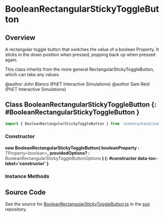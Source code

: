 # BooleanRectangularStickyToggleButton

## Overview

A rectangular toggle button that switches the value of a boolean Property.  It sticks in the down position when
pressed, popping back up when pressed again.

This class inherits from the more general RectangularStickyToggleButton, which can take any values.

@author John Blanco (PhET Interactive Simulations)
@author Sam Reid (PhET Interactive Simulations)

## Class BooleanRectangularStickyToggleButton {: #BooleanRectangularStickyToggleButton }


```js
import { BooleanRectangularStickyToggleButton } from 'scenerystack/sun';
```
### Constructor

#### new BooleanRectangularStickyToggleButton( booleanProperty : <span style="font-weight: 400; opacity: 80%;">TProperty&lt;boolean&gt;</span>, providedOptions? : <span style="font-weight: 400; opacity: 80%;">BooleanRectangularStickyToggleButtonOptions</span> ) {: #constructor data-toc-label='constructor' }

### Instance Methods





## Source Code

See the source for [BooleanRectangularStickyToggleButton.ts](https://github.com/phetsims/sun/blob/main/js/buttons/BooleanRectangularStickyToggleButton.ts) in the [sun](https://github.com/phetsims/sun) repository.
